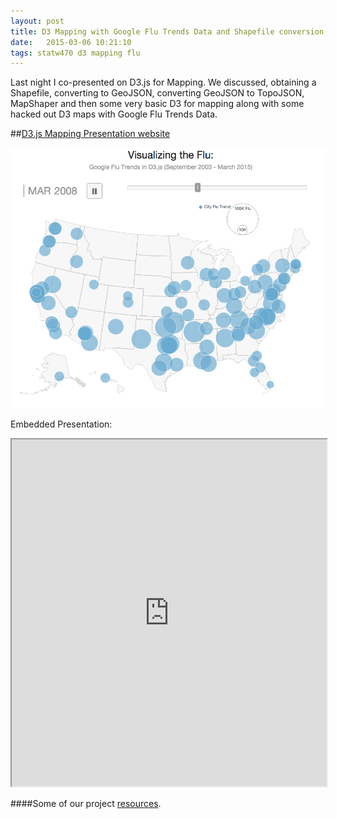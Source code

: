 ```yaml
---
layout: post
title: D3 Mapping with Google Flu Trends Data and Shapefile conversion to TopoJSON/GeoJSON
date:   2015-03-06 10:21:10
tags: statw470 d3 mapping flu
---
```


Last night I co-presented on D3.js for Mapping. We discussed, obtaining a Shapefile, converting to GeoJSON, converting GeoJSON to TopoJSON, MapShaper and then some very basic D3 for mapping along with some hacked out D3 maps with Google Flu Trends Data.

##[D3.js Mapping Presentation website](http://stat4701-edav-d3.github.io/)

[![map](https://raw.githubusercontent.com/stat4701-edav-d3/d3-presentation/master/img/city_flu.png)](http://stat4701-edav-d3.github.io/viz/cities/cities.html)

Embedded Presentation:

<iframe src="http://stat4701-edav-d3.github.io/remark-develop/index_2.html#1"  width="100%" height="555"></iframe>


####Some of our project [resources](http://stat4701-edav-d3.github.io/resources/).

